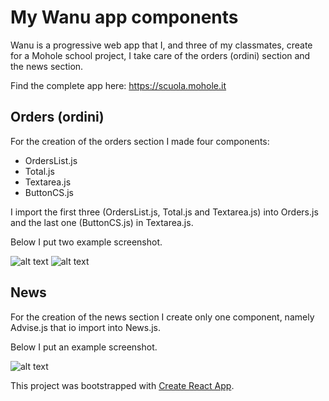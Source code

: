 # My Wanu app components
Wanu is a progressive web app that I, and three of my classmates, create for a Mohole school project, I take care of the orders (ordini) section and the news section.

Find the complete app here: https://scuola.mohole.it
## Orders (ordini)

For the creation of the orders section I made four components:
* OrdersList.js
* Total.js
* Textarea.js
* ButtonCS.js

I import the first three (OrdersList.js, Total.js and Textarea.js) into Orders.js and the last one (ButtonCS.js) in Textarea.js.

Below I put two example screenshot.

![alt text](https://github.com/DavidPareti/Orders_Wanu-app/blob/master/src/img/Orders1.png "Orders")
![alt text](https://github.com/DavidPareti/Orders_Wanu-app/blob/master/src/img/Orders2.png "Orders")
## News

For the creation of the news section I create only one component, namely Advise.js that io import into News.js.

Below I put an example screenshot.

![alt text](https://github.com/DavidPareti/Orders_Wanu-app/blob/master/src/img/News.png "News")

This project was bootstrapped with [Create React App](https://github.com/facebook/create-react-app).
